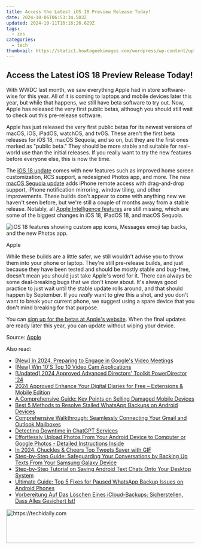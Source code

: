 ```yaml
---
title: Access the Latest iOS 18 Preview Release Today!
date: 2024-10-06T06:53:34.503Z
updated: 2024-10-11T16:16:26.629Z
tags:
  - ios
categories:
  - tech
thumbnail: https://static1.howtogeekimages.com/wordpress/wp-content/uploads/2024/06/an-ios-18-icon-surrounded-by-some-iphones.jpg
---
```


## Access the Latest iOS 18 Preview Release Today!

With WWDC last month, we saw everything Apple had in store software-wise for this year. All of it is coming to laptops and mobile devices later this year, but while that happens, we still have beta software to try out. Now, Apple has released the very first public betas, although you should still wait to check out this pre-release software.

 Apple has just released the very first public betas for its newest versions of macOS, iOS, iPadOS, watchOS, and tvOS. These aren't the first beta releases for iOS 18, macOS Sequoia, and so on, but they are the first ones marked as "public beta." They should be more stable and suitable for real-world use than the initial releases. If you really want to try the new features before everyone else, this is now the time.

 The [iOS 18 update](https://snapchat-videos.techidaily.com/new-convenient-tutorial-snapchat-installation-macos-style/) comes with new features such as improved home screen customization, RCS support, a redesigned Photos app, and more. The new [macOS Sequoia update](https://www.apple.com/macos/macos-sequoia-preview/) adds iPhone remote access with drag-and-drop support, iPhone notification mirroring, window tiling, and other improvements. These builds don't appear to come with anything new we haven't seen before, but we're still a couple of months away from a stable release. Notably, all [Apple Intelligence features](https://facebook-video-recording.techidaily.com/revolutionize-traffic-flows-with-innovative-facebook-video-tactics-for-2024/) are still missing, which are some of the biggest changes in iOS 18, iPadOS 18, and macOS Sequoia.

![iOS 18 features showing custom app icons, Messages emoji tap backs, and the new Photos app.](https://static1.howtogeekimages.com/wordpress/wp-content/uploads/2024/06/apple-wwdc24-ios-18-iphone-15-pro-3-up-240610.jpg) 

Apple

 While these builds are a little safer, we still wouldn't advise you to throw them into your phone or laptop. They're still pre-release builds, and just because they have been tested and should be mostly stable and bug-free, doesn't mean you should just take Apple's word for it. There can always be some deal-breaking bugs that we don't know about. It's always good practice to just wait until the stable update rolls around, and that should happen by September. If you _really_ want to give this a shot, and you don't want to break your current phone, we suggest using a spare device that you don't mind breaking for that purpose.

 You can [sign up for the betas at Apple's website](https://beta.apple.com/). When the final updates are ready later this year, you can update without wiping your device.

 Source: [Apple](https://beta.apple.com/)

<ins class="adsbygoogle"
     style="display:block"
     data-ad-format="autorelaxed"
     data-ad-client="ca-pub-7571918770474297"
     data-ad-slot="1223367746"></ins>

<ins class="adsbygoogle"
     style="display:block"
     data-ad-client="ca-pub-7571918770474297"
     data-ad-slot="8358498916"
     data-ad-format="auto"
     data-full-width-responsive="true"></ins>

<span class="atpl-alsoreadstyle">Also read:</span>
<div><ul>
<li><a href="https://remote-screen-capture.techidaily.com/new-in-2024-preparing-to-engage-in-googles-video-meetings/"><u>[New] In 2024, Preparing to Engage in Google's Video Meetings</u></a></li>
<li><a href="https://screen-sharing-recording.techidaily.com/new-win-10s-top-10-video-cam-applications/"><u>[New] Win 10'S Top 10 Video Cam Applications</u></a></li>
<li><a href="https://fox-access.techidaily.com/updated-2024-approved-advanced-directors-toolkit-powerdirector-24/"><u>[Updated] 2024 Approved Advanced Directors' Toolkit PowerDirector '24</u></a></li>
<li><a href="https://facebook-clips.techidaily.com/2024-approved-enhance-your-digital-diaries-for-free-extensions-and-mobile-edition/"><u>2024 Approved Enhance Your Digital Diaries for Free – Extensions & Mobile Edition</u></a></li>
<li><a href="https://os-tips.techidaily.com/a-comprehensive-guide-key-points-on-selling-damaged-mobile-devices/"><u>A Comprehensive Guide: Key Points on Selling Damaged Mobile Devices</u></a></li>
<li><a href="https://os-tips.techidaily.com/best-5-methods-to-resolve-stalled-whatsapp-backups-on-android-devices/"><u>Best 5 Methods to Resolve Stalled WhatsApp Backups on Android Devices</u></a></li>
<li><a href="https://fox-within.techidaily.com/comprehensive-walkthrough-seamlessly-connecting-your-gmail-and-outlook-mailboxes/"><u>Comprehensive Walkthrough: Seamlessly Connecting Your Gmail and Outlook Mailboxes</u></a></li>
<li><a href="https://tech-revival.techidaily.com/detecting-downtime-in-chatgpt-services/"><u>Detecting Downtime in ChatGPT Services</u></a></li>
<li><a href="https://os-tips.techidaily.com/1723620202417-effortlessly-upload-photos-from-your-android-device-to-computer-or-google-photos-detailed-instructions-inside/"><u>Effortlessly Upload Photos From Your Android Device to Computer or Google Photos - Detailed Instructions Inside</u></a></li>
<li><a href="https://twitter-videos.techidaily.com/in-2024-chuckles-and-cheers-top-tweets-saver-with-gif/"><u>In 2024, Chuckles & Cheers Top Tweets Saver with GIF</u></a></li>
<li><a href="https://os-tips.techidaily.com/step-by-step-guide-safeguarding-your-conversations-by-backing-up-texts-from-your-samsung-galaxy-device/"><u>Step-by-Step Guide: Safeguarding Your Conversations by Backing Up Texts From Your Samsung Galaxy Device</u></a></li>
<li><a href="https://os-tips.techidaily.com/step-by-step-tutorial-on-saving-android-text-chats-onto-your-desktop-system/"><u>Step-by-Step Tutorial on Saving Android Text Chats Onto Your Desktop System</u></a></li>
<li><a href="https://os-tips.techidaily.com/ultimate-guide-top-5-fixes-for-paused-whatsapp-backup-issues-on-android-phones/"><u>Ultimate Guide: Top 5 Fixes for Paused WhatsApp Backup Issues on Android Phones</u></a></li>
<li><a href="https://discover-excellent.techidaily.com/vorbereitung-auf-das-loschen-eines-icloud-backups-sicherstellen-dass-alles-gesichert-ist/"><u>Vorbereitung Auf Das Löschen Eines iCloud-Backups: Sicherstellen, Dass Alles Gesichert Ist!</u></a></li>
</ul></div>

<!-- affiliate ads begin -->
<a href="https://appsumo.8odi.net/c/5597632/2105864/7443" target="_top" id="2105864">
  <img src="//a.impactradius-go.com/display-ad/7443-2105864" border="0" alt="https://techidaily.com" width="728" height="90"/>
</a>
<img height="0" width="0" src="https://appsumo.8odi.net/i/5597632/2105864/7443" style="position:absolute;visibility:hidden;" border="0" />
<!-- affiliate ads end -->

